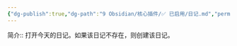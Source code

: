 ```yaml
---
{"dg-publish":true,"dg-path":"9 Obsidian/核心插件/✅ 已启用/日记.md","permalink":"/9 Obsidian/核心插件/✅ 已启用/日记/","created":"2025-07-31","updated":"2025-07-31"}
---
```



简介:: 打开今天的日记。如果该日记不存在，则创建该日记。